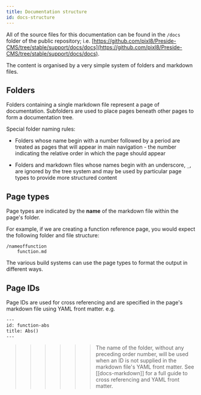 ```yaml
---
title: Documentation structure
id: docs-structure
---
```


All of the source files for this documentation can be found in the `/docs` folder of the public repository; i.e. [https://github.com/pixl8/Preside-CMS/tree/stable/support/docs/docs](https://github.com/pixl8/Preside-CMS/tree/stable/support/docs/docs).

The content is organised by a very simple system of folders and markdown files.

## Folders

Folders containing a single markdown file represent a page of documentation. Subfolders are used to place pages beneath other pages to form a documentation tree. 

Special folder naming rules:

* Folders whose name begin with a number followed by a period are treated as pages that will appear in main navigation - the number indicating the relative order in which the page should appear

* Folders and markdown files whose names begin with an underscore, `_`, are ignored by the tree system and may be used by particular page types to provide more structured content

## Page types

Page types are indicated by the **name** of the markdown file within the page's folder. 

For example, if we are creating a function reference page, you would expect the following folder and file structure:

```
/nameoffunction
    function.md
```

The various build systems can use the page types to format the output in different ways.


## Page IDs

Page IDs are used for cross referencing and are specified in the page's markdown file using YAML front matter. e.g.

```html
---
id: function-abs
title: Abs()
---
```

>>>>>> The name of the folder, without any preceding order number, will be used when an ID is not supplied in the markdown file's YAML front matter.
See [[docs-markdown]] for a full guide to cross referencing and YAML front matter. 